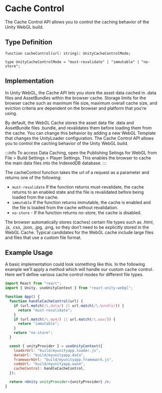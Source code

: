 # Cache Control

The Cache Control API allows you to control the caching behavior of the Unity WebGL build.

## Type Definition

```tsx title="Type Definition"
function cacheControl(url: string): UnityCacheControlMode;
```

```tsx title="Type Definition"
type UnityCacheControlMode = "must-revalidate" | "immutable" | "no-store";
```

## Implementation

In Unity WebGL, the Cache API lets you store the asset data cached in .data files and AssetBundles within the browser cache. Storage limits for the browser cache such as maximum file size, maximum overall cache size, and eviction criteria are dependent on the browser and platform that you’re using.

By default, the WebGL Cache stores the asset data file .data and AssetBundle files .bundle, and revalidates them before loading them from the cache. You can change this behavior by adding a new WebGL Template that changes the UnityLoader configuration. The Cache Control API allows you to control the caching behavior of the Unity WebGL build.

:::info
To access Data Caching, open the Publishing Setings for WebGL from File > Build Settings > Player Settings. This enables the browser to cache the main data files into the IndexedDB database.
:::

The cacheControl function takes the url of a request as a parameter and returns one of the following:

- `must-revalidate` If the function returns must-revalidate, the cache returns to an enabled state and the file is revalidated before being loaded from the cache.
- `immutable` If the function returns immutable, the cache is enabled and the file is loaded from the cache without revalidation.
- `no-store` - If the function returns no-store, the cache is disabled.

The browser automatically stores (caches) certain file types such as .html, .js, .css, .json, .jpg, .png, so they don’t need to be explicitly stored in the WebGL Cache. Typical candidates for the WebGL cache include large files and files that use a custom file format.

## Example Usage

A basic implementation could look something like this. In the following example we'll apply a method which will handle our custom cache control. Here we'll define various cache control modes for different file types.

```jsx {5-13,20} showLineNumbers title="App.jsx"
import React from "react";
import { Unity, useUnityContext } from "react-unity-webgl";

function App() {
  function handleCacheControl(url) {
    if (url.match(/\.data/) || url.match(/\.bundle/)) {
      return "must-revalidate";
    }
    if (url.match(/\.mp4/) || url.match(/\.wav/)) {
      return "immutable";
    }
    return "no-store";
  }

  const { unityProvider } = useUnityContext({
    loaderUrl: "build/myunityapp.loader.js",
    dataUrl: "build/myunityapp.data",
    frameworkUrl: "build/myunityapp.framework.js",
    codeUrl: "build/myunityapp.wasm",
    cacheControl: handleCacheControl,
  });

  return <Unity unityProvider={unityProvider} />;
}
```
